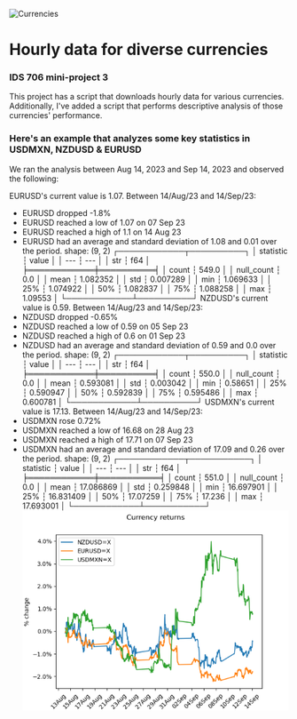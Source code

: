 ![Currencies](https://github.com/nogibjj/mini-project3-jcb/actions/workflows/ci-cd_actions.yml/badge.svg)
# Hourly data for diverse currencies

### IDS 706 mini-project 3

This project has a script that downloads hourly data for various currencies. 
Additionally, I've added a script that performs descriptive analysis of those currencies' performance.

### Here's an example that analyzes some key statistics in USDMXN, NZDUSD & EURUSD

We ran the analysis between Aug 14, 2023 and Sep 14, 2023 and observed the following:

EURUSD's current value is 1.07.
Between 14/Aug/23 and 14/Sep/23:
- EURUSD dropped -1.8%
- EURUSD reached a low of 1.07 on 07 Sep 23
- EURUSD reached a high of 1.1 on 14 Aug 23
- EURUSD had an average and standard deviation of 1.08 and 0.01 over the period.
shape: (9, 2)
┌────────────┬──────────┐
│ statistic  ┆ value    │
│ ---        ┆ ---      │
│ str        ┆ f64      │
╞════════════╪══════════╡
│ count      ┆ 549.0    │
│ null_count ┆ 0.0      │
│ mean       ┆ 1.082352 │
│ std        ┆ 0.007289 │
│ min        ┆ 1.069633 │
│ 25%        ┆ 1.074922 │
│ 50%        ┆ 1.082837 │
│ 75%        ┆ 1.088258 │
│ max        ┆ 1.09553  │
└────────────┴──────────┘
NZDUSD's current value is 0.59.
Between 14/Aug/23 and 14/Sep/23:
- NZDUSD dropped -0.65%
- NZDUSD reached a low of 0.59 on 05 Sep 23
- NZDUSD reached a high of 0.6 on 01 Sep 23
- NZDUSD had an average and standard deviation of 0.59 and 0.0 over the period.
shape: (9, 2)
┌────────────┬──────────┐
│ statistic  ┆ value    │
│ ---        ┆ ---      │
│ str        ┆ f64      │
╞════════════╪══════════╡
│ count      ┆ 550.0    │
│ null_count ┆ 0.0      │
│ mean       ┆ 0.593081 │
│ std        ┆ 0.003042 │
│ min        ┆ 0.58651  │
│ 25%        ┆ 0.590947 │
│ 50%        ┆ 0.592839 │
│ 75%        ┆ 0.595486 │
│ max        ┆ 0.600781 │
└────────────┴──────────┘
USDMXN's current value is 17.13.
Between 14/Aug/23 and 14/Sep/23:
- USDMXN rose 0.72%
- USDMXN reached a low of 16.68 on 28 Aug 23
- USDMXN reached a high of 17.71 on 07 Sep 23
- USDMXN had an average and standard deviation of 17.09 and 0.26 over the period.
shape: (9, 2)
┌────────────┬───────────┐
│ statistic  ┆ value     │
│ ---        ┆ ---       │
│ str        ┆ f64       │
╞════════════╪═══════════╡
│ count      ┆ 551.0     │
│ null_count ┆ 0.0       │
│ mean       ┆ 17.086869 │
│ std        ┆ 0.259848  │
│ min        ┆ 16.697901 │
│ 25%        ┆ 16.831409 │
│ 50%        ┆ 17.07259  │
│ 75%        ┆ 17.236    │
│ max        ┆ 17.693001 │
└────────────┴───────────┘
![Currency returns](https://github.com/nogibjj/mini-project3-JCB/blob/main/currency_returns.png)
